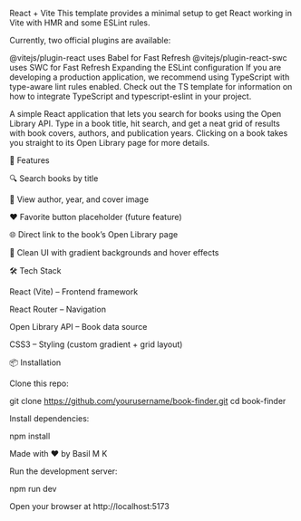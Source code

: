 React + Vite
This template provides a minimal setup to get React working in Vite with HMR and some ESLint rules.

Currently, two official plugins are available:

@vitejs/plugin-react uses Babel for Fast Refresh
@vitejs/plugin-react-swc uses SWC for Fast Refresh
Expanding the ESLint configuration
If you are developing a production application, we recommend using TypeScript with type-aware lint rules enabled. Check out the TS template for information on how to integrate TypeScript and typescript-eslint in your project.


A simple React application that lets you search for books using the Open Library API.
Type in a book title, hit search, and get a neat grid of results with book covers, authors, and publication years. Clicking on a book takes you straight to its Open Library page for more details.

🚀 Features

🔍 Search books by title

📖 View author, year, and cover image

❤️ Favorite button placeholder (future feature)

🌐 Direct link to the book’s Open Library page

🎨 Clean UI with gradient backgrounds and hover effects

🛠️ Tech Stack

React (Vite) – Frontend framework

React Router – Navigation

Open Library API – Book data source

CSS3 – Styling (custom gradient + grid layout)

📦 Installation

Clone this repo:

git clone https://github.com/yourusername/book-finder.git
cd book-finder

Install dependencies:

npm install


Made with ❤️ by Basil M K


Run the development server:

npm run dev


Open your browser at http://localhost:5173
